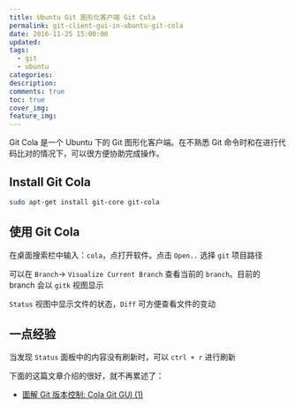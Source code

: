 ```yaml
---
title: Ubuntu Git 图形化客户端 Git Cola
permalink: git-client-gui-in-ubuntu-git-cola
date: 2016-11-25 15:00:00
updated:
tags:
  - git
  - ubuntu
categories:
description:
comments: true
toc: true
cover_img:
feature_img:
---
```


Git Cola 是一个 Ubuntu 下的 Git 图形化客户端。在不熟悉 Git 命令时和在进行代码比对的情况下，可以很方便协助完成操作。

## Install Git Cola

```bash
sudo apt-get install git-core git-cola
```

## 使用 Git Cola

在桌面搜索栏中输入：`cola`，点打开软件。点击 `Open..` 选择 `git` 项目路径

可以在 `Branch`-> `Visualize Current Branch` 查看当前的 `branch`。目前的 branch 会以 `gitk` 视图显示

`Status` 视图中显示文件的状态，`Diff` 可方便查看文件的变动

## 一点经验

当发现 `Status` 面板中的内容没有刷新时，可以 `ctrl + r` 进行刷新

<!-- more -->

下面的这篇文章介绍的很好，就不再累述了：

- [圖解 Git 版本控制: Cola Git GUI (1)](http://graphicalgit.blogspot.com/2012/07/git-cola-git-gui-1.html)
